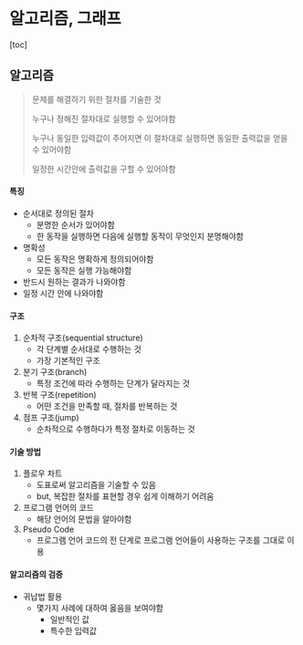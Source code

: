 # 알고리즘, 그래프

[toc]

## 알고리즘

> 문제를 해결하기 위한 절차를 기술한 것
>
> 누구나 정해진 절차대로 실행할 수 있어야함
>
> 누구나 동일한 입력값이 주어지면 이 절차대로 실행하면 동일한 출력값을 얻을 수 있어야함
>
> 일정한 시간안에 출력값을 구할 수 있어야함



#### 특징

- 순서대로 정의된 절차
  - 분명한 순서가 있어야함
  - 한 동작을 실행하면 다음에 실행할 동작이 무엇인지 분명해야함
- 명확성
  - 모든 동작은 명확하게 정의되어야함
  - 모든 동작은 실행 가능해야함
- 반드시 원하는 결과가 나와야함
- 일정 시간 안에 나와야함



#### 구조

1. 순차적 구조(sequential structure)
   - 각 단계별 순서대로 수행하는 것
   - 가장 기본적인 구조
2. 분기 구조(branch)
   - 특정 조건에 따라 수행하는 단계가 달라지는 것
3. 반복 구조(repetition)
   - 어떤 조건을 만족할 때, 절차를 반복하는 것
4. 점프 구조(jump)
   - 순차적으로 수행하다가 특정 절차로 이동하는 것



#### 기술 방법

1. 플로우 차트
   - 도표로써 알고리즘을 기술할 수 있음
   - but, 복잡한 절차를 표현할 경우 쉽게 이해하기 어려움
2. 프로그램 언어의 코드
   - 해당 언어의 문법을 알아야함
3. Pseudo Code
   - 프로그램 언어 코드의 전 단계로 프로그램 언어들이 사용하는 구조를 그대로 이용



#### 알고리즘의 검증

- 귀납법 활용
  - 몇가지 사례에 대하여 옳음을 보여야함
    - 일반적인 값
    - 특수한 입력값
